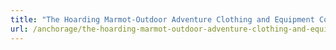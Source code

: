 ```yaml
---
title: "The Hoarding Marmot-Outdoor Adventure Clothing and Equipment Consignment"
url: /anchorage/the-hoarding-marmot-outdoor-adventure-clothing-and-equipment-consignment/
---
```

